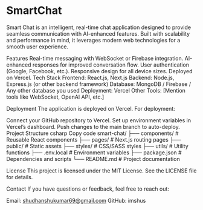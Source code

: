 # SmartChat

Smart Chat is an intelligent, real-time chat application designed to provide seamless communication with AI-enhanced features. Built with scalability and performance in mind, it leverages modern web technologies for a smooth user experience.

Features
Real-time messaging with WebSocket or Firebase integration.
AI-enhanced responses for improved conversation flow.
User authentication (Google, Facebook, etc.).
Responsive design for all device sizes.
Deployed on Vercel.
Tech Stack
Frontend: React.js, Next.js
Backend: Node.js, Express.js (or other backend framework)
Database: MongoDB / Firebase / Any other database you used
Deployment: Vercel
Other Tools: [Mention tools like WebSocket, OpenAI API, etc.]

Deployment
The application is deployed on Vercel. For deployment:

Connect your GitHub repository to Vercel.
Set up environment variables in Vercel’s dashboard.
Push changes to the main branch to auto-deploy.
Project Structure
csharp
Copy code
smart-chat/
├── components/      # Reusable React components
├── pages/           # Next.js routing pages
├── public/          # Static assets
├── styles/          # CSS/SASS styles
├── utils/           # Utility functions
├── .env.local       # Environment variables
├── package.json     # Dependencies and scripts
└── README.md        # Project documentation

License
This project is licensed under the MIT License. See the LICENSE file for details.

Contact
If you have questions or feedback, feel free to reach out:

Email: shudhanshukumar69@gmail.com
GitHub: imshus

